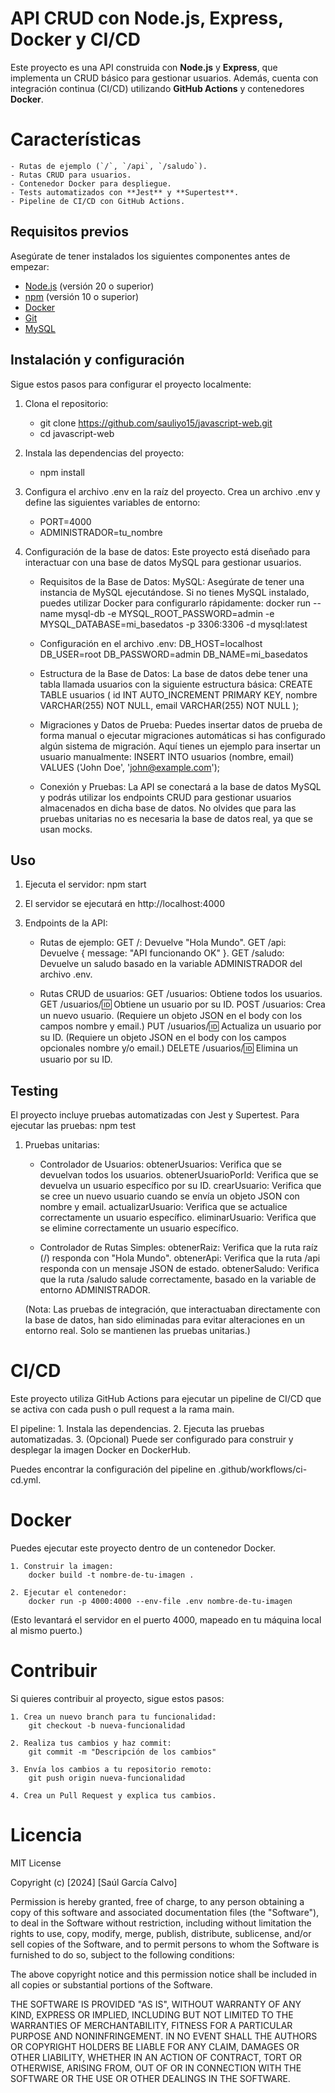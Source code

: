 # API CRUD con Node.js, Express, Docker y CI/CD

Este proyecto es una API construida con **Node.js** y **Express**, que implementa un CRUD básico para gestionar usuarios. Además, cuenta con integración continua (CI/CD) utilizando **GitHub Actions** y contenedores **Docker**.


# Características

    - Rutas de ejemplo (`/`, `/api`, `/saludo`).
    - Rutas CRUD para usuarios.
    - Contenedor Docker para despliegue.
    - Tests automatizados con **Jest** y **Supertest**.
    - Pipeline de CI/CD con GitHub Actions.


## Requisitos previos

Asegúrate de tener instalados los siguientes componentes antes de empezar:
- [Node.js](https://nodejs.org/) (versión 20 o superior)
- [npm](https://www.npmjs.com/) (versión 10 o superior)
- [Docker](https://www.docker.com/get-started)
- [Git](https://git-scm.com/)
- [MySQL](https://www.mysql.com/)


## Instalación y configuración

Sigue estos pasos para configurar el proyecto localmente:

1. Clona el repositorio:
    - git clone https://github.com/sauliyo15/javascript-web.git
    - cd javascript-web

2. Instala las dependencias del proyecto:
    - npm install

3. Configura el archivo .env en la raíz del proyecto. Crea un archivo .env y define las siguientes variables de entorno:
    - PORT=4000
    - ADMINISTRADOR=tu_nombre

4. Configuración de la base de datos:
    Este proyecto está diseñado para interactuar con una base de datos MySQL para gestionar usuarios.

    - Requisitos de la Base de Datos:
        MySQL: Asegúrate de tener una instancia de MySQL ejecutándose. Si no tienes MySQL instalado, puedes utilizar Docker para configurarlo rápidamente:
            docker run --name mysql-db -e MYSQL_ROOT_PASSWORD=admin -e MYSQL_DATABASE=mi_basedatos -p 3306:3306 -d mysql:latest

    - Configuración en el archivo .env:
        DB_HOST=localhost
        DB_USER=root
        DB_PASSWORD=admin
        DB_NAME=mi_basedatos

    - Estructura de la Base de Datos: La base de datos debe tener una tabla llamada usuarios con la siguiente estructura básica:
        CREATE TABLE usuarios (
            id INT AUTO_INCREMENT PRIMARY KEY,
            nombre VARCHAR(255) NOT NULL,
            email VARCHAR(255) NOT NULL
        );
    
    - Migraciones y Datos de Prueba: Puedes insertar datos de prueba de forma manual o ejecutar migraciones automáticas si has configurado algún sistema de migración. Aquí tienes un ejemplo para insertar un usuario manualmente:
        INSERT INTO usuarios (nombre, email) VALUES ('John Doe', 'john@example.com');

    - Conexión y Pruebas: La API se conectará a la base de datos MySQL y podrás utilizar los endpoints CRUD para gestionar usuarios almacenados en dicha base de datos. No olvides que para las pruebas unitarias no es necesaria la base de datos real, ya que se usan mocks.


## Uso

1. Ejecuta el servidor:
    npm start

2. El servidor se ejecutará en http://localhost:4000

3. Endpoints de la API:
    - Rutas de ejemplo:
        GET /: Devuelve "Hola Mundo".
        GET /api: Devuelve { message: "API funcionando OK" }.
        GET /saludo: Devuelve un saludo basado en la variable ADMINISTRADOR del archivo .env.

    - Rutas CRUD de usuarios:
        GET /usuarios: Obtiene todos los usuarios.
        GET /usuarios/:id: Obtiene un usuario por su ID.
        POST /usuarios: Crea un nuevo usuario. (Requiere un objeto JSON en el body con los campos nombre y email.)
        PUT /usuarios/:id: Actualiza un usuario por su ID. (Requiere un objeto JSON en el body con los campos opcionales nombre y/o email.)
        DELETE /usuarios/:id: Elimina un usuario por su ID.


## Testing

El proyecto incluye pruebas automatizadas con Jest y Supertest. Para ejecutar las pruebas:
    npm test

1. Pruebas unitarias:
    - Controlador de Usuarios:
        obtenerUsuarios: Verifica que se devuelvan todos los usuarios.
        obtenerUsuarioPorId: Verifica que se devuelva un usuario específico por su ID.
        crearUsuario: Verifica que se cree un nuevo usuario cuando se envía un objeto JSON con nombre y email.
        actualizarUsuario: Verifica que se actualice correctamente un usuario específico.
        eliminarUsuario: Verifica que se elimine correctamente un usuario específico.

    - Controlador de Rutas Simples:
        obtenerRaiz: Verifica que la ruta raíz (/) responda con "Hola Mundo".
        obtenerApi: Verifica que la ruta /api responda con un mensaje JSON de estado.
        obtenerSaludo: Verifica que la ruta /saludo salude correctamente, basado en la variable de entorno ADMINISTRADOR.

    (Nota: Las pruebas de integración, que interactuaban directamente con la base de datos, han sido eliminadas para evitar alteraciones en un entorno real. Solo se mantienen las pruebas unitarias.)


# CI/CD

Este proyecto utiliza GitHub Actions para ejecutar un pipeline de CI/CD que se activa con cada push o pull request a la rama main.

El pipeline:
    1. Instala las dependencias.
    2. Ejecuta las pruebas automatizadas.
    3. (Opcional) Puede ser configurado para construir y desplegar la imagen Docker en DockerHub.

Puedes encontrar la configuración del pipeline en .github/workflows/ci-cd.yml.


# Docker

Puedes ejecutar este proyecto dentro de un contenedor Docker.

    1. Construir la imagen:
        docker build -t nombre-de-tu-imagen .

    2. Ejecutar el contenedor:
        docker run -p 4000:4000 --env-file .env nombre-de-tu-imagen

(Esto levantará el servidor en el puerto 4000, mapeado en tu máquina local al mismo puerto.)


# Contribuir

Si quieres contribuir al proyecto, sigue estos pasos:

    1. Crea un nuevo branch para tu funcionalidad:
        git checkout -b nueva-funcionalidad
    
    2. Realiza tus cambios y haz commit:
        git commit -m "Descripción de los cambios"
    
    3. Envía los cambios a tu repositorio remoto:
        git push origin nueva-funcionalidad
    
    4. Crea un Pull Request y explica tus cambios.


# Licencia

MIT License

Copyright (c) [2024] [Saúl García Calvo]

Permission is hereby granted, free of charge, to any person obtaining a copy
of this software and associated documentation files (the "Software"), to deal
in the Software without restriction, including without limitation the rights
to use, copy, modify, merge, publish, distribute, sublicense, and/or sell
copies of the Software, and to permit persons to whom the Software is
furnished to do so, subject to the following conditions:

The above copyright notice and this permission notice shall be included in all
copies or substantial portions of the Software.

THE SOFTWARE IS PROVIDED "AS IS", WITHOUT WARRANTY OF ANY KIND, EXPRESS OR
IMPLIED, INCLUDING BUT NOT LIMITED TO THE WARRANTIES OF MERCHANTABILITY,
FITNESS FOR A PARTICULAR PURPOSE AND NONINFRINGEMENT. IN NO EVENT SHALL THE
AUTHORS OR COPYRIGHT HOLDERS BE LIABLE FOR ANY CLAIM, DAMAGES OR OTHER
LIABILITY, WHETHER IN AN ACTION OF CONTRACT, TORT OR OTHERWISE, ARISING FROM,
OUT OF OR IN CONNECTION WITH THE SOFTWARE OR THE USE OR OTHER DEALINGS IN THE
SOFTWARE.


